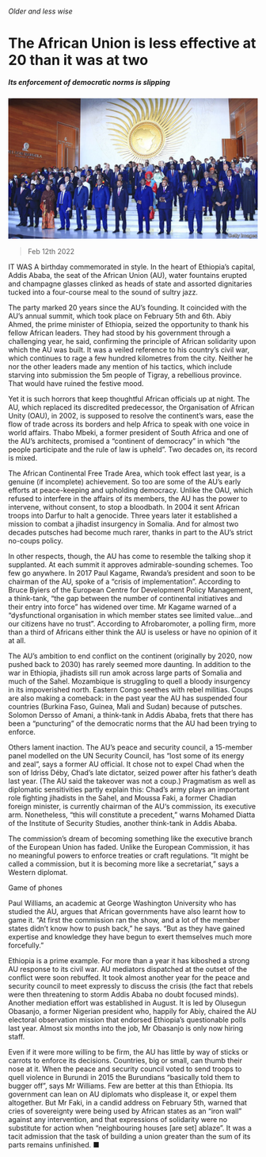 ###### Older and less wise

# The African Union is less effective at 20 than it was at two 

##### Its enforcement of democratic norms is slipping 

![image](images/20220212_MAP003_0.jpg) 

> Feb 12th 2022 

IT WAS A birthday commemorated in style. In the heart of Ethiopia’s capital, Addis Ababa, the seat of the African Union (AU), water fountains erupted and champagne glasses clinked as heads of state and assorted dignitaries tucked into a four-course meal to the sound of sultry jazz.

The party marked 20 years since the AU’s founding. It coincided with the AU’s annual summit, which took place on February 5th and 6th. Abiy Ahmed, the prime minister of Ethiopia, seized the opportunity to thank his fellow African leaders. They had stood by his government through a challenging year, he said, confirming the principle of African solidarity upon which the AU was built. It was a veiled reference to his country’s civil war, which continues to rage a few hundred kilometres from the city. Neither he nor the other leaders made any mention of his tactics, which include starving into submission the 5m people of Tigray, a rebellious province. That would have ruined the festive mood.


Yet it is such horrors that keep thoughtful African officials up at night. The AU, which replaced its discredited predecessor, the Organisation of African Unity (OAU), in 2002, is supposed to resolve the continent’s wars, ease the flow of trade across its borders and help Africa to speak with one voice in world affairs. Thabo Mbeki, a former president of South Africa and one of the AU’s architects, promised a “continent of democracy” in which “the people participate and the rule of law is upheld”. Two decades on, its record is mixed.

The African Continental Free Trade Area, which took effect last year, is a genuine (if incomplete) achievement. So too are some of the AU’s early efforts at peace-keeping and upholding democracy. Unlike the OAU, which refused to interfere in the affairs of its members, the AU has the power to intervene, without consent, to stop a bloodbath. In 2004 it sent African troops into Darfur to halt a genocide. Three years later it established a mission to combat a jihadist insurgency in Somalia. And for almost two decades putsches had become much rarer, thanks in part to the AU’s strict no-coups policy.

In other respects, though, the AU has come to resemble the talking shop it supplanted. At each summit it approves admirable-sounding schemes. Too few go anywhere. In 2017 Paul Kagame, Rwanda’s president and soon to be chairman of the AU, spoke of a “crisis of implementation”. According to Bruce Byiers of the European Centre for Development Policy Management, a think-tank, “the gap between the number of continental initiatives and their entry into force” has widened over time. Mr Kagame warned of a “dysfunctional organisation in which member states see limited value…and our citizens have no trust”. According to Afrobaromoter, a polling firm, more than a third of Africans either think the AU is useless or have no opinion of it at all.

The AU’s ambition to end conflict on the continent (originally by 2020, now pushed back to 2030) has rarely seemed more daunting. In addition to the war in Ethiopia, jihadists sill run amok across large parts of Somalia and much of the Sahel. Mozambique is struggling to quell a bloody insurgency in its impoverished north. Eastern Congo seethes with rebel militias. Coups are also making a comeback: in the past year the AU has suspended four countries (Burkina Faso, Guinea, Mali and Sudan) because of putsches. Solomon Dersso of Amani, a think-tank in Addis Ababa, frets that there has been a “puncturing” of the democratic norms that the AU had been trying to enforce.

Others lament inaction. The AU’s peace and security council, a 15-member panel modelled on the UN Security Council, has “lost some of its energy and zeal”, says a former AU official. It chose not to expel Chad when the son of Idriss Déby, Chad’s late dictator, seized power after his father’s death last year. (The AU said the takeover was not a coup.) Pragmatism as well as diplomatic sensitivities partly explain this: Chad’s army plays an important role fighting jihadists in the Sahel, and Moussa Faki, a former Chadian foreign minister, is currently chairman of the AU‘s commission, its executive arm. Nonetheless, “this will constitute a precedent,” warns Mohamed Diatta of the Institute of Security Studies, another think-tank in Addis Ababa.

The commission’s dream of becoming something like the executive branch of the European Union has faded. Unlike the European Commission, it has no meaningful powers to enforce treaties or craft regulations. “It might be called a commission, but it is becoming more like a secretariat,” says a Western diplomat.

Game of phones

Paul Williams, an academic at George Washington University who has studied the AU, argues that African governments have also learnt how to game it. “At first the commission ran the show, and a lot of the member states didn’t know how to push back,” he says. “But as they have gained expertise and knowledge they have begun to exert themselves much more forcefully.”

Ethiopia is a prime example. For more than a year it has kiboshed a strong AU response to its civil war. AU mediators dispatched at the outset of the conflict were soon rebuffed. It took almost another year for the peace and security council to meet expressly to discuss the crisis (the fact that rebels were then threatening to storm Addis Ababa no doubt focused minds). Another mediation effort was established in August. It is led by Olusegun Obasanjo, a former Nigerian president who, happily for Abiy, chaired the AU electoral observation mission that endorsed Ethiopia’s questionable polls last year. Almost six months into the job, Mr Obasanjo is only now hiring staff.

Even if it were more willing to be firm, the AU has little by way of sticks or carrots to enforce its decisions. Countries, big or small, can thumb their nose at it. When the peace and security council voted to send troops to quell violence in Burundi in 2015 the Burundians “basically told them to bugger off”, says Mr Williams. Few are better at this than Ethiopia. Its government can lean on AU diplomats who displease it, or expel them altogether. But Mr Faki, in a candid address on February 5th, warned that cries of sovereignty were being used by African states as an “iron wall” against any intervention, and that expressions of solidarity were no substitute for action when “neighbouring houses [are set] ablaze”. It was a tacit admission that the task of building a union greater than the sum of its parts remains unfinished. ■

